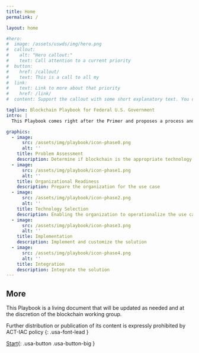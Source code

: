 ```yaml
---
title: Home
permalink: /

layout: home

#hero:
#  image: /assets/uswds/img/hero.png
#  callout:
#    alt: "Hero callout:"
#    text: Call attention to a current priority
#  button:
#    href: /callout/
#    text: This is a call to all my
#  link:
#    text: Link to more about that priority
#    href: /link/
#  content: Support the callout with some short explanatory text. You don't need more than a couple of sentences.

tagline: Blockchain Playbook for Federal U.S. Government
intro: |
  This Playbook comes right after the Primer and proposes a process and a series of phases to support the United States Federal government in its understanding and application of blockchain and distributed ledger technologies for its mission. Each phase contains a set of key activities organized in function areas that go beyond just the technical aspect of blockchain and cover management, people, process and acquisition areas.

graphics:
  - image:
      src: /assets/img/playbook/icon-phase0.png
      alt: ''
    title: Problem Assessment
    description: Determine if blockchain is the appropriate technology to solve my problem
  - image:
      src: /assets/img/playbook/icon-phase1.png
      alt: ''
    title: Organizational Readiness
    description: Prepare the organization for the use case
  - image:
      src: /assets/img/playbook/icon-phase2.png
      alt: ''
    title: Technology Selection
    description: Enabling the organization to operationalize the use case
  - image:
      src: /assets/img/playbook/icon-phase3.png
      alt: ''
    title: Implementation
    description: Implement and customize the solution
  - image:
      src: /assets/img/playbook/icon-phase4.png
      alt: ''
    title: Integration
    description: Integrate the solution
---
```


## More

This Playbook is a living document that will be updated as needed and at the discretion of the blockchain working group.

Further distribution or publication of its content is expressly prohibited by ACT-IAC policy
{: .usa-font-lead }

[Start](/intro){: .usa-button .usa-button-big }
